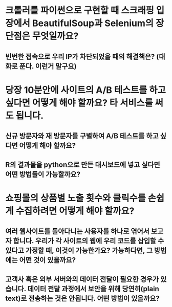 # 크롤러를 파이썬으로 구현할 때 스크래핑 입장에서 BeautifulSoup과 Selenium의 장단점은 무엇일까요?

## 빈번한 접속으로 우리 IP가 차단되었을 때의 해결책은? (대화로 푼다. 이런거 말구요)

# 당장 10분안에 사이트의 A/B 테스트를 하고 싶다면 어떻게 해야 할까요? 타 서비스를 써도 됩니다.

## 신규 방문자와 재 방문자를 구별하여 A/B 테스트를 하고 싶다면 어떻게 해야 할까요?

## R의 결과물을 python으로 만든 대시보드에 넣고 싶다면 어떤 방법들이 가능할까요?

# 쇼핑몰의 상품별 노출 횟수와 클릭수를 손쉽게 수집하려면 어떻게 해야 할까요?

## 여러 웹사이트를 돌아다니는 사용자를 하나로 엮어서 보고자 합니다. 우리가 각 사이트의 웹에 우리 코드를 삽입할 수 있다고 가정할 때, 이것이 가능한가요? 가능하다면, 그 방법에는 어떤 것이 있을까요?

## 고객사 혹은 외부 서버와의 데이터 전달이 필요한 경우가 있습니다. 데이터 전달 과정에서 보안을 위해 당연히(plain text)로 전송하는 것은 안됩니다. 어떤 방법이 있을까요?